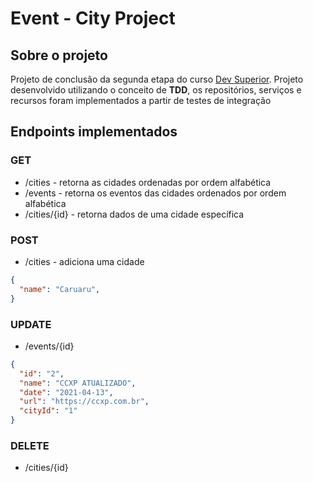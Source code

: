 # Event - City Project

## Sobre o projeto

Projeto de conclusão da segunda etapa do curso [Dev Superior](https://www.linkedin.com/school/devsuperior/).
Projeto desenvolvido utilizando o conceito de **TDD**, os repositórios, serviços e recursos foram implementados a partir de testes de integração
<br />

## Endpoints implementados
### GET
* /cities - retorna as cidades ordenadas por ordem alfabética
* /events - retorna os eventos das cidades ordenados por ordem alfabética
* /cities/{id} - retorna dados de uma cidade específica
### POST
* /cities - adiciona uma cidade
```json
{
  "name": "Caruaru",
}
```

### UPDATE
* /events/{id}
```json
{
  "id": "2",
  "name": "CCXP ATUALIZADO",
  "date": "2021-04-13",
  "url": "https://ccxp.com.br",
  "cityId": "1"
}
```

### DELETE
* /cities/{id}



